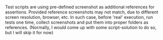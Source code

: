 ﻿Test scripts are using pre-defined screenshot as additional references for assertions.
Provided reference screenshots may not match, due to different screen resolution, browser, etc.
In such case, before 'real' execution, run tests one time, collect screenshots and put them into proper folders as references.
(Normally, I would come up with some script-solution to do so, but I will skip it for now)